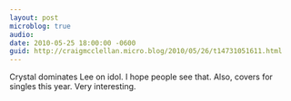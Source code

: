 ```yaml
---
layout: post
microblog: true
audio: 
date: 2010-05-25 18:00:00 -0600
guid: http://craigmcclellan.micro.blog/2010/05/26/t14731051611.html
---
```

Crystal dominates Lee on idol. I hope people see that. Also, covers for singles this year. Very interesting.
